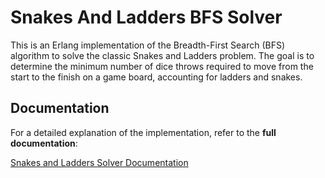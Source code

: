 # Snakes And Ladders BFS Solver
This is an Erlang implementation of the Breadth-First Search (BFS) algorithm to solve the classic Snakes and Ladders problem. The goal is to determine the minimum number of dice throws required to move from the start to the finish on a game board, accounting for ladders and snakes.

## Documentation

For a detailed explanation of the implementation, refer to the **full documentation**:

[Snakes and Ladders Solver Documentation](docs/snl_documentation.md)